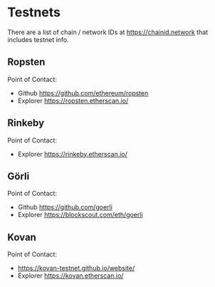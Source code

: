 # Testnets

There are a list of chain / network IDs at https://chainid.network that includes testnet info.

## Ropsten

Point of Contact:

* Github https://github.com/ethereum/ropsten
* Explorer https://ropsten.etherscan.io/

## Rinkeby

Point of Contact:

* Explorer https://rinkeby.etherscan.io/

## Görli

Point of Contact:

* Github https://github.com/goerli
* Explorer https://blockscout.com/eth/goerli

## Kovan

Point of Contact:

* https://kovan-testnet.github.io/website/
* Explorer https://kovan.etherscan.io/

